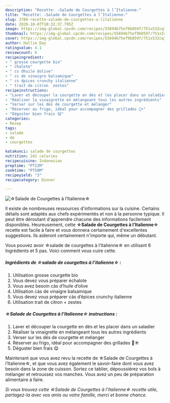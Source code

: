 ```yaml
---
description: "Recette: ☆Salade de Courgettes à l’Italienne☆"
title: "Recette: ☆Salade de Courgettes à l’Italienne☆"
slug: 3789-recette-salade-de-courgettes-a-litalienne
date: 2020-10-07T10:32:37.795Z
image: https://img-global.cpcdn.com/recipes/55694b75ef9b859f/751x532cq70/☆salade-de-courgettes-a-litalienne☆-photo-principale-de-la-recette.jpg
thumbnail: https://img-global.cpcdn.com/recipes/55694b75ef9b859f/751x532cq70/☆salade-de-courgettes-a-litalienne☆-photo-principale-de-la-recette.jpg
cover: https://img-global.cpcdn.com/recipes/55694b75ef9b859f/751x532cq70/☆salade-de-courgettes-a-litalienne☆-photo-principale-de-la-recette.jpg
author: Hallie Day
ratingvalue: 4.1
reviewcount: 6
recipeingredient:
- " grosse courgette bio"
- " chalote"
- " cs dhuile dolive"
- " cs de vinaigre balsamique"
- " cs dpices crunchy italienne"
- " trait de citron  zestes"
recipeinstructions:
- "Laver et découper la courgette en dés et les placer dans un saladier"
- "Réaliser la vinaigrette en mélangeant tous les autres ingrédients"
- "Verser sur les dés de courgette et mélanger"
- "Réserver au frigo, idéal pour accompagner des grillades 🤤☀️"
- "Déguster bien frais 😋"
categories:
- Resep
tags:
- salade
- de
- courgettes

katakunci: salade de courgettes 
nutrition: 241 calories
recipecuisine: Indonesian
preptime: "PT22M"
cooktime: "PT58M"
recipeyield: "3"
recipecategory: Dinner

---
```



![☆Salade de Courgettes à l’Italienne☆](https://img-global.cpcdn.com/recipes/55694b75ef9b859f/751x532cq70/☆salade-de-courgettes-a-litalienne☆-photo-principale-de-la-recette.jpg)

Il existe de nombreuses ressources d'informations sur la cuisine. Certains détails sont adaptés aux chefs expérimentés et non à la personne typique. Il peut être déroutant d'apprendre chacune des informations facilement disponibles. Heureusement, cette <strong> ☆Salade de Courgettes à l’Italienne☆ </strong> recette est facile à faire et vous donnera certainement d'excellentes suggestions. Ils aideront certainement n'importe qui, même un débutant.

<!--inarticleads1-->

Vous pouvez avoir ☆salade de courgettes à l’italienne☆ en utilisant 6 Ingrédients et 5 pas. Voici comment vous cuire cette.

##### Ingrédients de ☆salade de courgettes à l’italienne☆ :

1. Utilisation  grosse courgette bio
1. Vous devez vous préparer  échalote
1. Vous avez besoin  càs d’huile d’olive
1. Utilisation  càs de vinaigre balsamique
1. Vous devez vous préparer  càs d’épices crunchy italienne
1. Utilisation  trait de citron + zestes




<!--inarticleads2-->

##### ☆Salade de Courgettes à l’Italienne☆ instructions :

1. Laver et découper la courgette en dés et les placer dans un saladier
1. Réaliser la vinaigrette en mélangeant tous les autres ingrédients
1. Verser sur les dés de courgette et mélanger
1. Réserver au frigo, idéal pour accompagner des grillades 🤤☀️
1. Déguster bien frais 😋




<!--inarticleads1-->

<p>
Maintenant que vous avez revu la recette de ☆Salade de Courgettes à l’Italienne☆, et que vous avez également le savoir-faire dont vous avez besoin dans la zone de cuisson. Sortez ce tablier, dépoussiérez vos bols à mélanger et retroussez vos manches. Vous avez un peu de préparation alimentaire à faire.
</p>

<p>
<i>Si vous trouvez cette ☆Salade de Courgettes à l’Italienne☆ recette utile, partagez-la avec vos amis ou votre famille, merci et bonne chance.</i>
</p>
